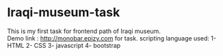 # Iraqi-museum-task
This is my first task for frontend path of Iraqi museum.</br>
Demo link : http://monobar.epizy.com for task.
scripting language used:
1- HTML
2- CSS
3- javascript
4- bootstrap
